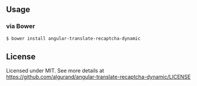 ## Usage

### via Bower

```bash
$ bower install angular-translate-recaptcha-dynamic
```

## License

Licensed under MIT. See more details at https://github.com/algurand/angular-translate-recaptcha-dynamic/LICENSE
